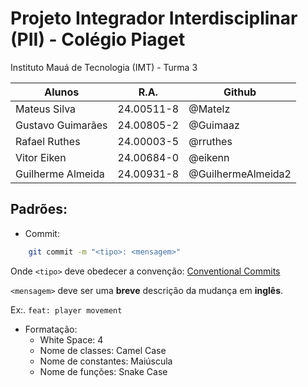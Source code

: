 # Projeto Integrador Interdisciplinar (PII) - Colégio Piaget

Instituto Mauá de Tecnologia (IMT) - Turma 3

| Alunos            | R.A.       | Github             |
| ----------------- | ---------- | ------------------ |
| Mateus Silva      | 24.00511-8 | @Matelz            |
| Gustavo Guimarães | 24.00805-2 | @Guimaaz           |
| Rafael Ruthes     | 24.00003-5 | @rruthes           |
| Vitor Eiken       | 24.00684-0 | @eikenn            |
| Guilherme Almeida | 24.00931-8 | @GuilhermeAlmeida2 |

## Padrões:
- Commit:
```bash
    git commit -m "<tipo>: <mensagem>"
```
Onde `<tipo>` deve obedecer a convenção:
[Conventional Commits](https://www.conventionalcommits.org/en/v1.0.0/)

`<mensagem>` deve ser uma **breve** descrição da mudança em **inglês**.

Ex:. `feat: player movement`

- Formatação:
    - White Space: 4
    - Nome de classes: Camel Case
    - Nome de constantes: Maiúscula
    - Nome de funções: Snake Case
